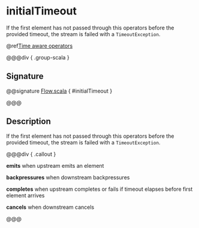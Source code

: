 # initialTimeout

If the first element has not passed through this operators before the provided timeout, the stream is failed with a `TimeoutException`.

@ref[Time aware operators](../index.md#time-aware-operators)

@@@div { .group-scala }

## Signature

@@signature [Flow.scala]($akka$/akka-stream/src/main/scala/akka/stream/scaladsl/Flow.scala) { #initialTimeout }

@@@

## Description

If the first element has not passed through this operators before the provided timeout, the stream is failed
with a `TimeoutException`.


@@@div { .callout }

**emits** when upstream emits an element

**backpressures** when downstream backpressures

**completes** when upstream completes or fails if timeout elapses before first element arrives

**cancels** when downstream cancels

@@@

